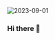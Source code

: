 ![2023-09-01](https://github.com/TOPPOINTS252508/TOPPOINTS252508/assets/143727437/ac5b49ee-c8c5-4d10-b916-b70719aa9d9f)
### Hi there 👋

<!--
**TOPPOINTS252508/TOPPOINTS252508** is a ✨ _special_ ✨ repository because its `README.md` (this file) appears on your GitHub profile.

Here are some ideas to get you started:

- 🔭 I’m currently working on ...
- 🌱 I’m currently learning ...
- 👯 I’m looking to collaborate on ...
- 🤔 I’m looking for help with ...
- 💬 Ask me about ...
- 📫 How to reach me: ...
- 😄 Pronouns: ...
- ⚡ Fun fact: ...
-->
